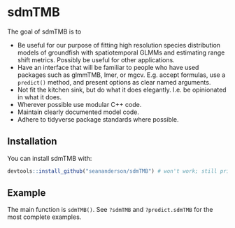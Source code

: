 
<!-- README.md is generated from README.Rmd. Please edit that file -->

# sdmTMB

<!-- [![Travis build status](https://travis-ci.org/seananderson/sdmTMB.svg?branch=master)](https://travis-ci.org/seananderson/sdmTMB) -->

The goal of sdmTMB is to

  - Be useful for our purpose of fitting high resolution species
    distribution models of groundfish with spatiotemporal GLMMs and
    estimating range shift metrics. Possibly be useful for other
    applications.
  - Have an interface that will be familiar to people who have used
    packages such as glmmTMB, lmer, or mgcv. E.g. accept formulas, use a
    `predict()` method, and present options as clear named arguments.
  - Not fit the kitchen sink, but do what it does elegantly. I.e. be
    opinionated in what it does.
  - Wherever possible use modular C++ code.
  - Maintain clearly documented model code.
  - Adhere to tidyverse package standards where possible.

## Installation

You can install sdmTMB
with:

``` r
devtools::install_github("seananderson/sdmTMB") # won't work; still private
```

## Example

The main function is `sdmTMB()`. See `?sdmTMB` and `?predict.sdmTMB` for
the most complete examples.
